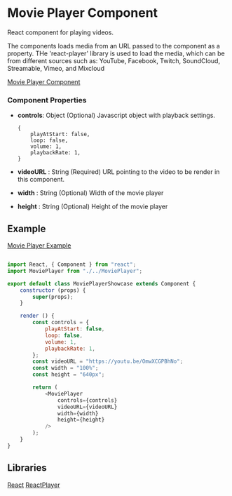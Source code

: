 # Movie Player Component

React component for playing videos.

The components loads media from an URL passed to the component as a property.
THe 'react-player' library is used to load the media, which can be from different sources such as:
YouTube, Facebook, Twitch, SoundCloud, Streamable, Vimeo, and Mixcloud 

[Movie Player Component](./MoviePlayer.js)

### Component Properties

- **controls**: Object (Optional)
	Javascript object with playback settings.
	```
	{
		playAtStart: false,
		loop: false,
		volume: 1,
		playbackRate: 1,
	}
	```

- **videoURL** : String (Required)
	URL pointing to the video to be render in this component. 
- **width** : String (Optional)
	Width of the movie player
- **height** : String (Optional)
	Height of the movie player

## Example

[Movie Player Example](./showcase/examples/MoviePlayerShowcase.js)

```javascript

import React, { Component } from "react";
import MoviePlayer from "./../MoviePlayer";

export default class MoviePlayerShowcase extends Component {
    constructor (props) {
        super(props);
    }

    render () {
        const controls = {
            playAtStart: false,
            loop: false,
            volume: 1,
            playbackRate: 1,
        };
        const videoURL = "https://youtu.be/OmwXCGPBhNo";
        const width = "100%";
        const height = "640px";

        return (
            <MoviePlayer
                controls={controls}
                videoURL={videoURL}
                width={width}
                height={height}
            />
        );
    }
}
```

## Libraries

[React](https://www.npmjs.com/package/react)
[ReactPlayer](https://www.npmjs.com/package/react-player)